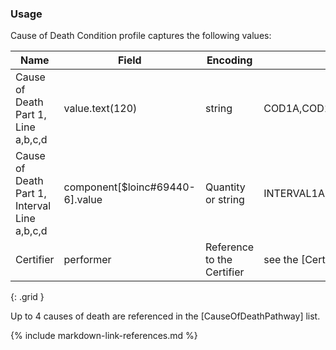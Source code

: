 ### Usage

Cause of Death Condition profile captures the following values:


| **Name** |  **Field**   |  **Encoding**  |  **IJE Field Name(s)**  |
| ---------------| ------------------------ | ------------- | ------------------- |
| Cause of Death Part 1, Line a,b,c,d   |     value.text(120)  | string | COD1A,COD1B,COD1C,COD1D  |
| Cause of Death Part 1, Interval Line a,b,c,d  | component[$loinc#69440-6].value  |Quantity or string | INTERVAL1A,INTERVAL1B,INTERVAL1C,INTERVAL1D  |
| Certifier  | performer  | Reference to the Certifier | see the [Certifier] profile|
{: .grid }

Up to 4 causes of death are referenced in the [CauseOfDeathPathway] list.




{% include markdown-link-references.md %}
